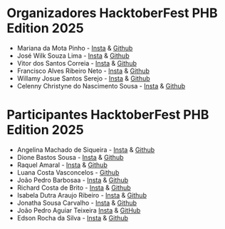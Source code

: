 # Organizadores HacktoberFest PHB Edition 2025
- Mariana da Mota Pinho - [Insta](https://www.instagram.com/eumariana.dev/) & [Github](https://github.com/eumarianamota)
- José Wilk Souza Lima -  [Insta]() & [Github]()
- Vitor dos Santos Correia -  [Insta]() & [Github]()
- Francisco Alves Ribeiro Neto -  [Insta]() & [Github]()
- Willamy Josue Santos Serejo -  [Insta]() & [Github]()
- Celenny Christyne do Nascimento Sousa -  [Insta]() & [Github]()


# Participantes HacktoberFest PHB Edition 2025
- Angelina Machado de Siqueira - [Insta](https://www.instagram.com/angelina_kaay/) & [Github](https://github.com/ASangelina)
- Dione Bastos Sousa - [Insta](https://www.instagram.com/dibastos.dev) & [Github](https://github.com/Dione-b)
- Raquel Amaral - [Insta](https://www.instagram.com/richeldare/) & [Github](https://github.com/RichelDare)
- Luana Costa Vasconcelos -  [Github](https://github.com/luanacostav)
- João Pedro Barbosaa - [Insta](https://www.instagram.com/dev_joaopedro/) & [Github](https://github.com/barbosa-jp)
- Richard Costa de Brito -  [Insta]() & [Github]()
- Isabela Dutra Araujo Ribeiro -  [Insta]() & [Github]()
- Jonatha Sousa Carvalho -  [Insta](https://www.instagram.com/eujonathamermo/) & [Github](https://github.com/jowgaze)
- João Pedro Aguiar Teixeira [Insta]() & [GitHub]()
- Edson Rocha da Silva -  [Insta](https://www.instagram.com/edsonrochada39/) & [Github](https://github.com/eddieJPN)
